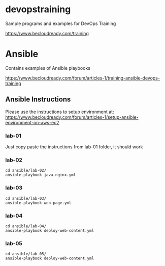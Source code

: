 # devopstraining

Sample programs and examples for DevOps Training

https://www.becloudready.com/training

# Ansible 

Contains examples of Ansible playbooks

https://www.becloudready.com/forum/articles-1/training-ansible-devops-training

## Ansible Instructions

Please use the instructions to setup environment at: https://www.becloudready.com/forum/articles-1/setup-ansible-environment-on-aws-ec2

### lab-01

Just copy paste the instructions from lab-01 folder, it should work

### lab-02
```
cd ansible/lab-02/
ansible-playbook java-nginx.yml
```
### lab-03

```
cd ansible/lab-03/
ansible-playbook web-page.yml
```
### lab-04

```
cd ansible/lab-04/
ansible-playbook deploy-web-content.yml
```

### lab-05

```
cd ansible/lab-05/
ansible-playbook deploy-web-content.yml
```

